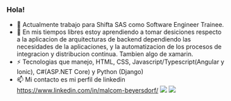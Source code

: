 ### Hola!

<!--
**MalcomBeyersdorf/MalcomBeyersdorf** is a ✨ _special_ ✨ repository because its `README.md` (this file) appears on your GitHub profile.

Here are some ideas to get you started:

- 🔭 I’m currently working on ...
- 🌱 I’m currently learning ...
- 👯 I’m looking to collaborate on ...
- 🤔 I’m looking for help with ...
- 💬 Ask me about ...
- 📫 How to reach me: ...
- 😄 Pronouns: ...
- ⚡ Fun fact: ...
-->
- 🔭 Actualmente trabajo para Shifta SAS como Software Engineer Trainee.
- 🌱 En mis tiempos libres estoy aprendiendo a tomar desiciones respecto a la aplicacion de arquitecturas de backend dependiendo las necesidades de la aplicaciones, y la automatizacion de los procesos de integracion y distribucion continua. Tambien algo de xamarin.
- ⚡ Tecnologias que manejo, HTML, CSS, Javascript/Typescript(Angular y Ionic), C#(ASP.NET Core) y Python (Django)
- 📫 Mi contacto es mi perfil de linkedin https://www.linkedin.com/in/malcom-beyersdorf/
![](https://github.com/MalcomBeyersdorf/github-stats/blob/master/generated/overview.svg)
![](https://github.com/MalcomBeyersdorf/github-stats/blob/master/generated/languages.svg)
